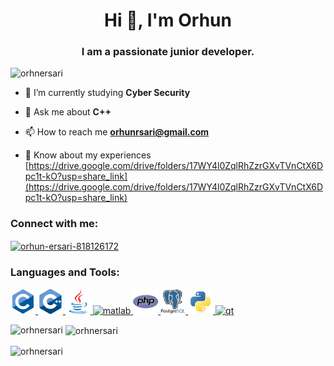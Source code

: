<h1 align="center">Hi 👋, I'm Orhun</h1>
<h3 align="center">I am a passionate junior developer.</h3>

<p align="left"> <img src="https://komarev.com/ghpvc/?username=orhnersari&label=Profile%20views&color=0e75b6&style=flat" alt="orhnersari" /> </p>

- 🌱 I’m currently studying **Cyber Security**

- 💬 Ask me about **C++**

- 📫 How to reach me **orhunrsari@gmail.com**

- 📄 Know about my experiences [https://drive.google.com/drive/folders/17WY4l0ZqlRhZzrGXvTVnCtX6Dpc1t-kO?usp=share_link](https://drive.google.com/drive/folders/17WY4l0ZqlRhZzrGXvTVnCtX6Dpc1t-kO?usp=share_link)

<h3 align="left">Connect with me:</h3>
<p align="left">
<a href="https://linkedin.com/in/orhun-ersari-818126172" target="blank"><img align="center" src="https://raw.githubusercontent.com/rahuldkjain/github-profile-readme-generator/master/src/images/icons/Social/linked-in-alt.svg" alt="orhun-ersari-818126172" height="30" width="40" /></a>
</p>

<h3 align="left">Languages and Tools:</h3>
<p align="left"> <a href="https://www.cprogramming.com/" target="_blank" rel="noreferrer"> <img src="https://raw.githubusercontent.com/devicons/devicon/master/icons/c/c-original.svg" alt="c" width="40" height="40"/> </a> <a href="https://www.w3schools.com/cpp/" target="_blank" rel="noreferrer"> <img src="https://raw.githubusercontent.com/devicons/devicon/master/icons/cplusplus/cplusplus-original.svg" alt="cplusplus" width="40" height="40"/> </a> <a href="https://www.java.com" target="_blank" rel="noreferrer"> <img src="https://raw.githubusercontent.com/devicons/devicon/master/icons/java/java-original.svg" alt="java" width="40" height="40"/> </a> <a href="https://www.mathworks.com/" target="_blank" rel="noreferrer"> <img src="https://upload.wikimedia.org/wikipedia/commons/2/21/Matlab_Logo.png" alt="matlab" width="40" height="40"/> </a> <a href="https://www.php.net" target="_blank" rel="noreferrer"> <img src="https://raw.githubusercontent.com/devicons/devicon/master/icons/php/php-original.svg" alt="php" width="40" height="40"/> </a> <a href="https://www.postgresql.org" target="_blank" rel="noreferrer"> <img src="https://raw.githubusercontent.com/devicons/devicon/master/icons/postgresql/postgresql-original-wordmark.svg" alt="postgresql" width="40" height="40"/> </a> <a href="https://www.python.org" target="_blank" rel="noreferrer"> <img src="https://raw.githubusercontent.com/devicons/devicon/master/icons/python/python-original.svg" alt="python" width="40" height="40"/> </a> <a href="https://www.qt.io/" target="_blank" rel="noreferrer"> <img src="https://upload.wikimedia.org/wikipedia/commons/0/0b/Qt_logo_2016.svg" alt="qt" width="40" height="40"/> </a> </p>

<p><img align="left" src="https://github-readme-stats.vercel.app/api/top-langs?username=orhnersari&show_icons=true&locale=en&layout=compact" alt="orhnersari" /></p>

<p>&nbsp;<img align="center" src="https://github-readme-stats.vercel.app/api?username=orhnersari&show_icons=true&locale=en" alt="orhnersari" /></p>

<p><img align="center" src="https://github-readme-streak-stats.herokuapp.com/?user=orhnersari&" alt="orhnersari" /></p>

